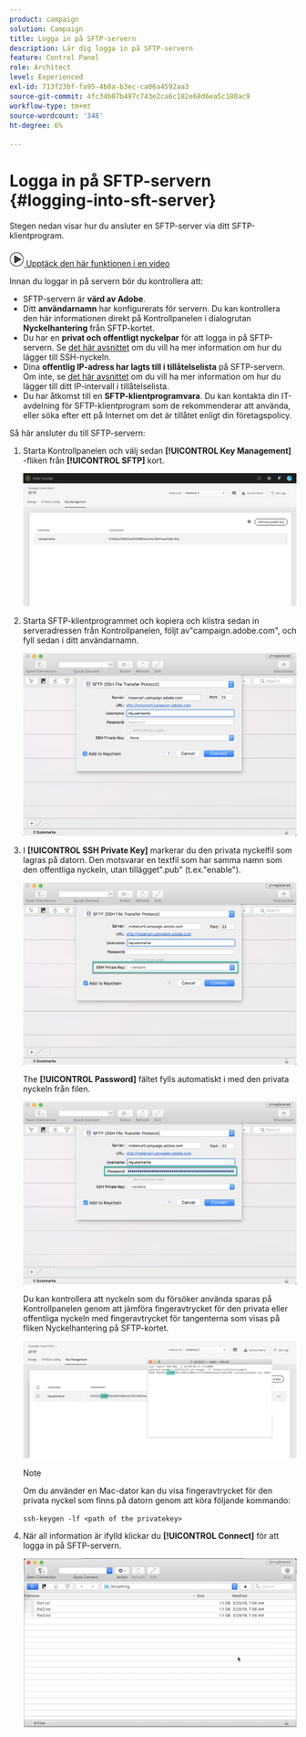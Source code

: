 ```yaml
---
product: campaign
solution: Campaign
title: Logga in på SFTP-servern
description: Lär dig logga in på SFTP-servern
feature: Control Panel
role: Architect
level: Experienced
exl-id: 713f23bf-fa95-4b8a-b3ec-ca06a4592aa3
source-git-commit: 4fc34b07b497c743e2ca6c182e68d6ea5c180ac9
workflow-type: tm+mt
source-wordcount: '348'
ht-degree: 6%

---
```


# Logga in på SFTP-servern {#logging-into-sft-server}

Stegen nedan visar hur du ansluter en SFTP-server via ditt SFTP-klientprogram.

![](assets/do-not-localize/how-to-video.png)[ Upptäck den här funktionen i en video](https://video.tv.adobe.com/v/27263?quality=12)

Innan du loggar in på servern bör du kontrollera att:

* SFTP-servern är **värd av Adobe**.
* Ditt **användarnamn** har konfigurerats för servern. Du kan kontrollera den här informationen direkt på Kontrollpanelen i dialogrutan **Nyckelhantering** från SFTP-kortet.
* Du har en **privat och offentligt nyckelpar** för att logga in på SFTP-servern. Se [det här avsnittet](../../sftp/using/key-management.md) om du vill ha mer information om hur du lägger till SSH-nyckeln.
* Dina **offentlig IP-adress har lagts till i tillåtelselista** på SFTP-servern. Om inte, se [det här avsnittet](../../sftp/using/ip-range-allow-listing.md) om du vill ha mer information om hur du lägger till ditt IP-intervall i tillåtelselista.
* Du har åtkomst till en **SFTP-klientprogramvara**. Du kan kontakta din IT-avdelning för SFTP-klientprogram som de rekommenderar att använda, eller söka efter ett på Internet om det är tillåtet enligt din företagspolicy.

Så här ansluter du till SFTP-servern:

1. Starta Kontrollpanelen och välj sedan **[!UICONTROL Key Management]** -fliken från **[!UICONTROL SFTP]** kort.

   ![](assets/sftp_card.png)

1. Starta SFTP-klientprogrammet och kopiera och klistra sedan in serveradressen från Kontrollpanelen, följt av&quot;campaign.adobe.com&quot;, och fyll sedan i ditt användarnamn.

   ![](assets/do-not-localize/connect1.png)

1. I **[!UICONTROL SSH Private Key]** markerar du den privata nyckelfil som lagras på datorn. Den motsvarar en textfil som har samma namn som den offentliga nyckeln, utan tillägget&quot;.pub&quot; (t.ex.&quot;enable&quot;).

   ![](assets/do-not-localize/connect2.png)

   The **[!UICONTROL Password]** fältet fylls automatiskt i med den privata nyckeln från filen.

   ![](assets/do-not-localize/connect3.png)

   Du kan kontrollera att nyckeln som du försöker använda sparas på Kontrollpanelen genom att jämföra fingeravtrycket för den privata eller offentliga nyckeln med fingeravtrycket för tangenterna som visas på fliken Nyckelhantering på SFTP-kortet.

   ![](assets/fingerprint_compare.png)

   >[!NOTE]
   >
   >Om du använder en Mac-dator kan du visa fingeravtrycket för den privata nyckel som finns på datorn genom att köra följande kommando:
   >
   >`ssh-keygen -lf <path of the privatekey>`

1. När all information är ifylld klickar du **[!UICONTROL Connect]** för att logga in på SFTP-servern.

   ![](assets/do-not-localize/sftpconnected.png)
